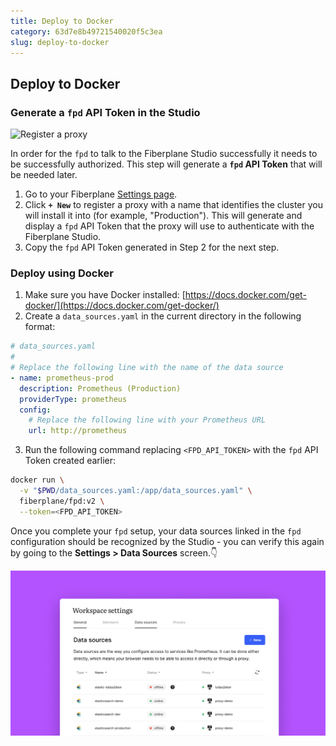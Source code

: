 ```yaml
---
title: Deploy to Docker
category: 63d7e8b49721540020f5c3ea
slug: deploy-to-docker
---
```


## Deploy to Docker

### Generate a `fpd` API Token in the Studio

![Register a proxy](quickstart/register_a_proxy.png)

In order for the `fpd` to talk to the Fiberplane Studio successfully it needs to be successfully authorized. This step will generate a **`fpd` API Token** that will be needed later.

1. Go to your Fiberplane [Settings page](https://fiberplane.com/settings).
2. Click **`+ New`** to register a proxy with a name that identifies the cluster you will install it into (for example, "Production"). This will generate and display a `fpd` API Token that the proxy will use to authenticate with the Fiberplane Studio.
3. Copy the `fpd` API Token generated in Step 2 for the next step.

### Deploy using Docker

1. Make sure you have Docker installed: [https://docs.docker.com/get-docker/](https://docs.docker.com/get-docker/)
2. Create a `data_sources.yaml` in the current directory in the following format:

```yaml
# data_sources.yaml
#
# Replace the following line with the name of the data source
- name: prometheus-prod
  description: Prometheus (Production)
  providerType: prometheus
  config:
    # Replace the following line with your Prometheus URL
    url: http://prometheus
```

<!--markdownlint-disable-next-line-->
3. Run the following command replacing `<FPD_API_TOKEN>` with the `fpd` API Token created earlier:

```bash
docker run \
  -v "$PWD/data_sources.yaml:/app/data_sources.yaml" \
  fiberplane/fpd:v2 \
  --token=<FPD_API_TOKEN>
```

Once you complete your `fpd` setup, your data sources linked in the `fpd` configuration should be recognized by the Studio - you can verify this again by going to the **Settings > Data Sources** screen.👇

![Untitled](deploy-to-kubernetes/Untitled.png)
